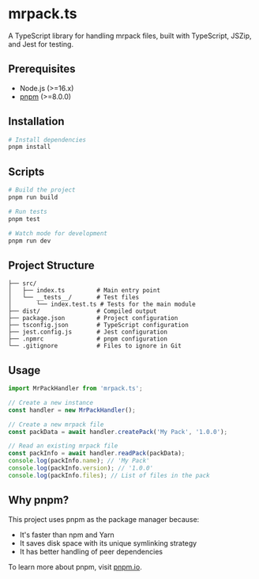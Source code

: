 # mrpack.ts

A TypeScript library for handling mrpack files, built with TypeScript, JSZip, and Jest for testing.

## Prerequisites

- Node.js (>=16.x)
- [pnpm](https://pnpm.io/) (>=8.0.0)

## Installation

```bash
# Install dependencies
pnpm install
```

## Scripts

```bash
# Build the project
pnpm run build

# Run tests
pnpm test

# Watch mode for development
pnpm run dev
```

## Project Structure

```
├── src/
│   ├── index.ts         # Main entry point
│   └── __tests__/       # Test files
│       └── index.test.ts # Tests for the main module
├── dist/                # Compiled output
├── package.json         # Project configuration
├── tsconfig.json        # TypeScript configuration
├── jest.config.js       # Jest configuration
├── .npmrc               # pnpm configuration
└── .gitignore           # Files to ignore in Git
```

## Usage

```typescript
import MrPackHandler from 'mrpack.ts';

// Create a new instance
const handler = new MrPackHandler();

// Create a new mrpack file
const packData = await handler.createPack('My Pack', '1.0.0');

// Read an existing mrpack file
const packInfo = await handler.readPack(packData);
console.log(packInfo.name); // 'My Pack'
console.log(packInfo.version); // '1.0.0'
console.log(packInfo.files); // List of files in the pack
```

## Why pnpm?

This project uses pnpm as the package manager because:
- It's faster than npm and Yarn
- It saves disk space with its unique symlinking strategy
- It has better handling of peer dependencies

To learn more about pnpm, visit [pnpm.io](https://pnpm.io/).